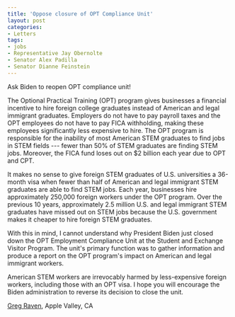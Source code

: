 ```yaml
---
title: 'Oppose closure of OPT Compliance Unit'
layout: post
categories:
- Letters
tags:
- jobs
- Representative Jay Obernolte
- Senator Alex Padilla
- Senator Dianne Feinstein
---
```


Ask Biden to reopen OPT compliance unit!

The Optional Practical Training (OPT) program gives businesses a financial incentive to hire foreign college graduates instead of American and legal immigrant graduates. Employers do not have to pay payroll taxes and the OPT employees do not have to pay FICA withholding, making these employees significantly less expensive to hire. The OPT program is responsible for the inability of most American STEM graduates to find jobs in STEM fields --- fewer than 50% of STEM graduates are finding STEM jobs. Moreover, the FICA fund loses out on $2 billion each year due to OPT and CPT.

It makes no sense to give foreign STEM graduates of U.S. universities a 36-month visa when fewer than half of American and legal immigrant STEM graduates are able to find STEM jobs. Each year, businesses hire approximately 250,000 foreign workers under the OPT program. Over the previous 10 years, approximately 2.5 million U.S. and legal immigrant STEM graduates have missed out on STEM jobs because the U.S. government makes it cheaper to hire foreign STEM graduates.

With this in mind, I cannot understand why President Biden just closed down the OPT Employment Compliance Unit at the Student and Exchange Visitor Program. The unit's primary function was to gather information and produce a report on the OPT program's impact on American and legal immigrant workers.

American STEM workers are irrevocably harmed by less-expensive foreign workers, including those with an OPT visa. I hope you will encourage the Biden administration to reverse its decision to close the unit.

[Greg Raven](https://www.gregraven.org/), Apple Valley, CA